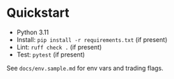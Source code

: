 # Quickstart

- Python 3.11
- Install: `pip install -r requirements.txt` (if present)
- Lint: `ruff check .` (if present)
- Test: `pytest` (if present)

See `docs/env.sample.md` for env vars and trading flags.
